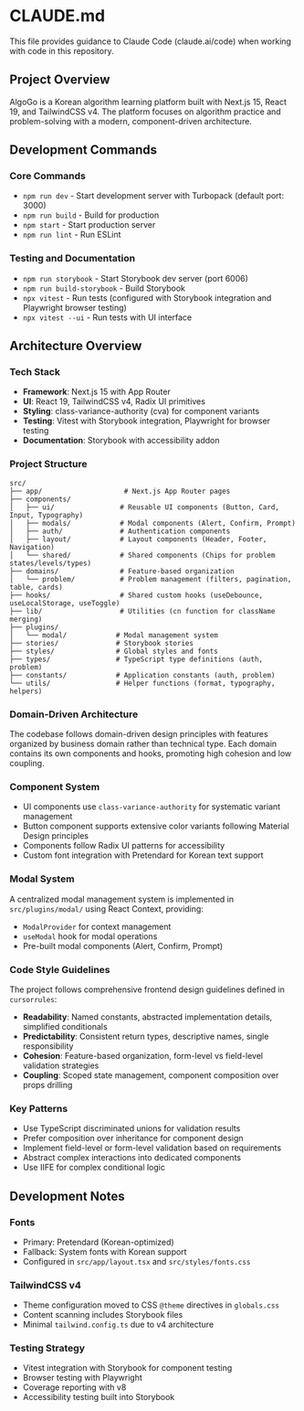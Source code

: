 # CLAUDE.md

This file provides guidance to Claude Code (claude.ai/code) when working with code in this repository.

## Project Overview

AlgoGo is a Korean algorithm learning platform built with Next.js 15, React 19, and TailwindCSS v4. The platform focuses on algorithm practice and problem-solving with a modern, component-driven architecture.

## Development Commands

### Core Commands
- `npm run dev` - Start development server with Turbopack (default port: 3000)
- `npm run build` - Build for production 
- `npm start` - Start production server
- `npm run lint` - Run ESLint

### Testing and Documentation
- `npm run storybook` - Start Storybook dev server (port 6006)
- `npm run build-storybook` - Build Storybook
- `npx vitest` - Run tests (configured with Storybook integration and Playwright browser testing)
- `npx vitest --ui` - Run tests with UI interface

## Architecture Overview

### Tech Stack
- **Framework**: Next.js 15 with App Router
- **UI**: React 19, TailwindCSS v4, Radix UI primitives
- **Styling**: class-variance-authority (cva) for component variants
- **Testing**: Vitest with Storybook integration, Playwright for browser testing
- **Documentation**: Storybook with accessibility addon

### Project Structure

```
src/
├── app/                    # Next.js App Router pages
├── components/
│   ├── ui/                # Reusable UI components (Button, Card, Input, Typography)
│   ├── modals/            # Modal components (Alert, Confirm, Prompt)
│   ├── auth/              # Authentication components
│   ├── layout/            # Layout components (Header, Footer, Navigation)
│   └── shared/            # Shared components (Chips for problem states/levels/types)
├── domains/               # Feature-based organization
│   └── problem/           # Problem management (filters, pagination, table, cards)
├── hooks/                 # Shared custom hooks (useDebounce, useLocalStorage, useToggle)
├── lib/                   # Utilities (cn function for className merging)
├── plugins/
│   └── modal/            # Modal management system
├── stories/              # Storybook stories
├── styles/               # Global styles and fonts
├── types/                # TypeScript type definitions (auth, problem)
├── constants/            # Application constants (auth, problem)
└── utils/                # Helper functions (format, typography, helpers)
```

### Domain-Driven Architecture
The codebase follows domain-driven design principles with features organized by business domain rather than technical type. Each domain contains its own components and hooks, promoting high cohesion and low coupling.

### Component System
- UI components use `class-variance-authority` for systematic variant management
- Button component supports extensive color variants following Material Design principles
- Components follow Radix UI patterns for accessibility
- Custom font integration with Pretendard for Korean text support

### Modal System
A centralized modal management system is implemented in `src/plugins/modal/` using React Context, providing:
- `ModalProvider` for context management
- `useModal` hook for modal operations
- Pre-built modal components (Alert, Confirm, Prompt)

### Code Style Guidelines
The project follows comprehensive frontend design guidelines defined in `cursorrules`:
- **Readability**: Named constants, abstracted implementation details, simplified conditionals
- **Predictability**: Consistent return types, descriptive names, single responsibility
- **Cohesion**: Feature-based organization, form-level vs field-level validation strategies
- **Coupling**: Scoped state management, component composition over props drilling

### Key Patterns
- Use TypeScript discriminated unions for validation results
- Prefer composition over inheritance for component design
- Implement field-level or form-level validation based on requirements
- Abstract complex interactions into dedicated components
- Use IIFE for complex conditional logic

## Development Notes

### Fonts
- Primary: Pretendard (Korean-optimized)
- Fallback: System fonts with Korean support
- Configured in `src/app/layout.tsx` and `src/styles/fonts.css`

### TailwindCSS v4
- Theme configuration moved to CSS `@theme` directives in `globals.css`
- Content scanning includes Storybook files
- Minimal `tailwind.config.ts` due to v4 architecture

### Testing Strategy
- Vitest integration with Storybook for component testing
- Browser testing with Playwright
- Coverage reporting with v8
- Accessibility testing built into Storybook